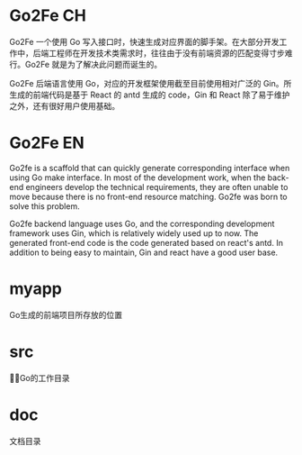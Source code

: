 # Go2Fe CH

Go2Fe 一个使用 Go 写入接口时，快速生成对应界面的脚手架。在大部分开发工作中，后端工程师在开发技术类需求时，往往由于没有前端资源的匹配变得寸步难行。Go2Fe 就是为了解决此问题而诞生的。

Go2Fe 后端语言使用 Go，对应的开发框架使用截至目前使用相对广泛的 Gin。所生成的前端代码是基于 React 的 antd 生成的 code，Gin 和 React 除了易于维护之外，还有很好用户使用基础。

# Go2Fe EN

Go2fe is a scaffold that can quickly generate corresponding interface when using Go make interface. In most of the development work, when the back-end engineers develop the technical requirements, they are often unable to move because there is no front-end resource matching. Go2fe was born to solve this problem.

Go2fe backend language uses Go, and the corresponding development framework uses Gin, which is relatively widely used up to now. The generated front-end code is the code generated based on react's antd. In addition to being easy to maintain, Gin and react have a good user base.



# myapp
Go生成的前端项目所存放的位置
# src
Go的工作目录
# doc
文档目录